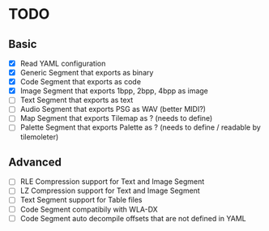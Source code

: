 # TODO
## Basic
- [x] Read YAML configuration
- [x] Generic Segment that exports as binary
- [x] Code Segment that exports as code
- [x] Image Segment that exports 1bpp, 2bpp, 4bpp as image
- [ ] Text Segment that exports as text
- [ ] Audio Segment that exports PSG as WAV (better MIDI?)
- [ ] Map Segment that exports Tilemap as ? (needs to define)
- [ ] Palette Segment that exports Palette as ? (needs to define / readable by tilemoleter)

## Advanced
- [ ] RLE Compression support for Text and Image Segment
- [ ] LZ Compression support for Text and Image Segment
- [ ] Text Segment support for Table files
- [ ] Code Segment compatibily with WLA-DX
- [ ] Code Segment auto decompile offsets that are not defined in YAML

